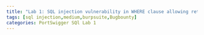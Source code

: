```yaml
---
title: "Lab 1: SQL injection vulnerability in WHERE clause allowing retrieval of hidden data"
tags: [sql injection,medium,burpsuite,Bugbounty]
categories: PortSwigger SQl Lab 1
---
```

